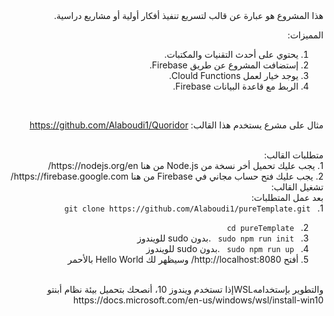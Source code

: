 <div dir="rtl">
 هذا المشروع هو عبارة عن قالب لتسريع تنفيذ أفكار أولية أو مشاريع دراسية.

المميزات:
<br>
1. يحتوي على أحدث التقنيات والمكتبات.
2. إستضافت المشروع عن طريق Firebase.
3. يوجد خيار لعمل Clould Functions.
4. الربط مع قاعدة البيانات Firebase.

<br>

مثال على مشرع يستخدم هذا القالب: 
https://github.com/Alaboudi1/Quoridor 

<br>
متطلبات القالب:
<br>
1. يجب عليك تحميل أخر نسخة من Node.js من هنا https://nodejs.org/en/ 
<br>
2. يجب عليك فتح حساب مجاني في Firebase من هنا https://firebase.google.com/ 

<br>
تشغيل القالب:
<br>
بعد عمل المتطلبات:
<br>
1. <code> git clone https://github.com/Alaboudi1/pureTemplate.git </code>

2. <code> cd pureTemplate </code> <br>
3. <code> sudo npm run init </code>  .بدون sudo للويندوز <br>
4. <code> sudo npm run up </code> .بدون sudo للويندوز <br>
5. أفتح http://localhost:8080/ وسيظهر لك Hello World بالأحمر 
<br>
   والتطوير بإستخدامهWSLإذا تستخدم ويندوز 10، أنصحك بتحميل بيئة نظام أبنتو 
<br>
https://docs.microsoft.com/en-us/windows/wsl/install-win10 
</div>
